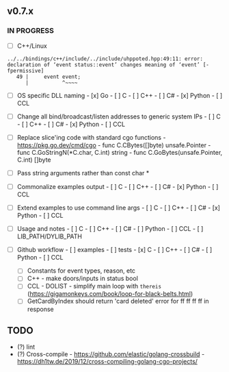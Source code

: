 ## v0.7.x

### IN PROGRESS

- [ ] C++/Linux
```
../../bindings/c++/include/../include/uhppoted.hpp:49:11: error: declaration of ‘event status::event’ changes meaning of ‘event’ [-fpermissive]
   49 |     event event;
      |           ^~~~~
```

- [ ] OS specific DLL naming
      - [x] Go
      - [ ] C
      - [ ] C++
      - [ ] C#
      - [x] Python
      - [ ] CCL

- [ ] Change all bind/broadcast/listen addresses to generic system IPs
      - [ ] C
      - [ ] C++
      - [ ] C#
      - [x] Python
      - [ ] CCL

- [ ] Replace slice'ing code with standard cgo functions
      - https://pkg.go.dev/cmd/cgo
      - func C.CBytes([]byte) unsafe.Pointer
      - func C.GoStringN(*C.char, C.int) string
      - func C.GoBytes(unsafe.Pointer, C.int) []byte

- [ ] Pass string arguments rather than const char *

- [ ] Commonalize examples output
      - [ ] C
      - [ ] C++
      - [ ] C#
      - [x] Python
      - [ ] CCL

- [ ] Extend examples to use command line args
      - [ ] C
      - [ ] C++
      - [ ] C#
      - [x] Python
      - [ ] CCL
  
- [ ] Usage and notes
      - [ ] C
      - [ ] C++
      - [ ] C#
      - [ ] Python
      - [ ] CCL
      - [ ] LIB_PATH/DYLIB_PATH

- [ ] Github workflow
      - [ ] examples
      - [ ] tests
            - [x] C
            - [ ] C++
            - [ ] C#
            - [ ] Python
            - [ ] CCL

  - [ ] Constants for event types, reason, etc
  - [ ] C++ 
        - make doors/inputs in status bool
  - [ ] CCL
        - DOLIST
        - simplify main loop with `thereis` (https://gigamonkeys.com/book/loop-for-black-belts.html)
  - [ ] GetCardByIndex should return 'card deleted' error for ff ff ff ff in response

## TODO

- (?) lint
- (?) Cross-compile
      - https://github.com/elastic/golang-crossbuild
      - https://dh1tw.de/2019/12/cross-compiling-golang-cgo-projects/


